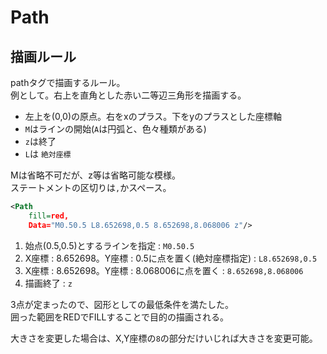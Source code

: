 # Path

## 描画ルール

pathタグで描画するルール。  
例として。右上を直角とした赤い二等辺三角形を描画する。  

- 左上を(0,0)の原点。右をxのプラス。下をyのプラスとした座標軸  
- `M`はラインの開始(`A`は円弧と、色々種類がある)  
- `z`は終了  
- `L`は `絶対座標`  

Mは省略不可だが、z等は省略可能な模様。  
ステートメントの区切りは`,`かスペース。  

``` xml
<Path
    fill=red,
    Data="M0.50.5 L8.652698,0.5 8.652698,8.068006 z"/>
```

1. 始点(0.5,0.5)とするラインを指定 : `M0.50.5`  
2. X座標 : 8.652698。Y座標 : 0.5に点を置く(絶対座標指定) : `L8.652698,0.5`  
3. X座標 : 8.652698。Y座標 : 8.068006に点を置く : `8.652698,8.068006`  
4. 描画終了 : `z`  

3点が定まったので、図形としての最低条件を満たした。  
囲った範囲をREDでFILLすることで目的の描画される。  

大きさを変更した場合は、X,Y座標の`8`の部分だけいじれば大きさを変更可能。  
